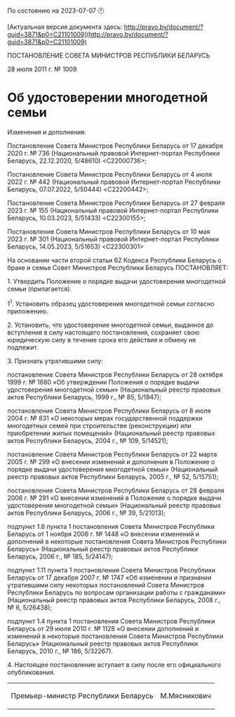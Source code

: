 По состоянию на 2023-07-07 &#x1F550;

[Актуальная версия документа здесь: http://pravo.by/document/?guid=3871&p0=C21101009](http://pravo.by/document/?guid=3871&p0=C21101009)

<p>ПОСТАНОВЛЕНИЕ СОВЕТА МИНИСТРОВ РЕСПУБЛИКИ БЕЛАРУСЬ</p>
<p>28 июля 2011 г. № 1009</p>
<h1>Об удостоверении многодетной семьи</h1>
<p>Изменения и дополнения:</p>
<p>Постановление Совета Министров Республики Беларусь от 17 декабря 2020 г. № 736 (Национальный правовой Интернет-портал Республики Беларусь, 22.12.2020, 5/48610) &lt;C22000736&gt;;</p>
<p>Постановление Совета Министров Республики Беларусь от 4 июля 2022 г. № 442 (Национальный правовой Интернет-портал Республики Беларусь, 07.07.2022, 5/50444) &lt;C22200442&gt;;</p>
<p>Постановление Совета Министров Республики Беларусь от 27 февраля 2023 г. № 155 (Национальный правовой Интернет-портал Республики Беларусь, 10.03.2023, 5/51433) &lt;C22300155&gt;;</p>
<p>Постановление Совета Министров Республики Беларусь от 10 мая 2023 г. № 301 (Национальный правовой Интернет-портал Республики Беларусь, 14.05.2023, 5/51653) &lt;C22300301&gt;</p>
<p></p>
<p>На основании части второй статьи 62 Кодекса Республики Беларусь о браке и семье Совет Министров Республики Беларусь ПОСТАНОВЛЯЕТ:</p>
<p>1. Утвердить Положение о порядке выдачи удостоверения многодетной семьи (прилагается).</p>
<p>1<sup>1</sup>. Установить образец удостоверения многодетной семьи согласно приложению.</p>
<p>2. Установить, что удостоверение многодетной семьи, выданное до вступления в силу настоящего постановления, сохраняет свою юридическую силу в течение срока его действия и обмену не подлежит.</p>
<p>3. Признать утратившими силу:</p>
<p>постановление Совета Министров Республики Беларусь от 28 октября 1999 г. № 1680 «Об утверждении Положения о порядке выдачи удостоверения многодетной семьи» (Национальный реестр правовых актов Республики Беларусь, 1999 г., № 85, 5/1947);</p>
<p>постановление Совета Министров Республики Беларусь от 8 июля 2004 г. № 831 «О некоторых мерах государственной поддержки многодетных семей при строительстве (реконструкции) или приобретении жилых помещений» (Национальный реестр правовых актов Республики Беларусь, 2004 г., № 109, 5/14521);</p>
<p>постановление Совета Министров Республики Беларусь от 22 марта 2005 г. № 299 «О внесении изменений и дополнения в Положение о порядке выдачи удостоверения многодетной семьи» (Национальный реестр правовых актов Республики Беларусь, 2005 г., № 52, 5/15751);</p>
<p>постановление Совета Министров Республики Беларусь от 28 февраля 2006 г. № 291 «О внесении изменений в Положение о порядке выдачи удостоверения многодетной семьи» (Национальный реестр правовых актов Республики Беларусь, 2006 г., № 39, 5/21013);</p>
<p>подпункт 1.8 пункта 1 постановления Совета Министров Республики Беларусь от 1 ноября 2006 г. № 1448 «О внесении изменений и дополнений в некоторые постановления Совета Министров Республики Беларусь» (Национальный реестр правовых актов Республики Беларусь, 2006 г., № 185, 5/24147);</p>
<p>подпункт 1.11 пункта 1 постановления Совета Министров Республики Беларусь от 17 декабря 2007 г. № 1747 «Об изменении и признании утратившими силу некоторых постановлений Совета Министров Республики Беларусь по вопросам организации работы с гражданами» (Национальный реестр правовых актов Республики Беларусь, 2008 г., № 6, 5/26438);</p>
<p>подпункт 1.4 пункта 1 постановления Совета Министров Республики Беларусь от 29 июля 2010 г. № 1128 «О внесении дополнений и изменений в некоторые постановления Совета Министров Республики Беларусь» (Национальный реестр правовых актов Республики Беларусь, 2010 г., № 186, 5/32267).</p>
<p>4. Настоящее постановление вступает в силу после его официального опубликования.</p>
<p></p>
<table><tr>
<td><p>Премьер-министр Республики Беларусь</p></td>
<td><p>М.Мясникович</p></td>
</tr></table>
<p></p>